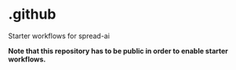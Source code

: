 # .github
Starter workflows for spread-ai

**Note that this repository has to be public in order to enable starter workflows.**
